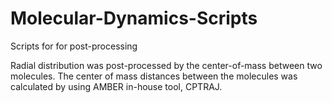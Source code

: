 # Molecular-Dynamics-Scripts

Scripts for for post-processing

Radial distribution was post-processed by the center-of-mass between two molecules. The center of mass distances between the molecules was calculated by using AMBER in-house tool, CPTRAJ. 
